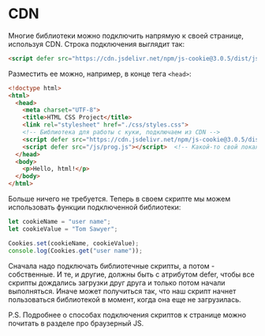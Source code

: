 # CDN

Многие библиотеки можно подключить напрямую к своей странице, используя CDN. Строка подключения выглядит так:

```html
<script defer src="https://cdn.jsdelivr.net/npm/js-cookie@3.0.5/dist/js.cookie.min.js"></script>
```

Разместить ее можно, например, в конце тега `<head>`:

```html
<!doctype html>
<html>
  <head>
    <meta charset="UTF-8">
    <title>HTML CSS Project</title>
    <link rel="stylesheet" href="./css/styles.css">
    <!-- Библиотека для работы с куки, подключаем из CDN -->
    <script defer src="https://cdn.jsdelivr.net/npm/js-cookie@3.0.5/dist/js.cookie.min.js"></script>
    <script defer src="/js/prog.js"></script>  <!-- Какой-то свой локальный скрипт -->
  </head>
  <body>
    <p>Hello, html!</p>
  </body>
</html>
```

Больше ничего не требуется. Теперь в своем скрипте мы можем использовать функции подключенной библиотеки:

```javascript
let cookieName = "user name";
let cookieValue = "Tom Sawyer";

Cookies.set(cookieName, cookieValue);
console.log(Cookies.get("user name"));
```

Сначала надо подключать библиотечные скрипты, а потом - собственные. И те, и другие, должны быть с атрибутом defer, чтобы все скрипты дождались загрузки друг друга и только потом начали выполняться. Иначе может получиться так, что наш скрипт начнет пользоваться библиотекой в момент, когда она еще не загрузилась.

P.S. Подробнее о способах подключения скриптов к странице можно почитать в разделе про браузерный JS.